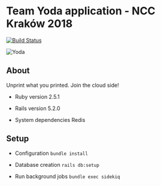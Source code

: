 # Team Yoda application - NCC Kraków 2018

[![Build Status](https://travis-ci.org/netguru-code-college/krk-18-yoda.svg?branch=master)](https://travis-ci.org/netguru-code-college/krk-18-yoda)

![Yoda](https://starwarsblog.starwars.com/wp-content/uploads/2017/05/yoda-advice-featured-1.jpg)

## About

Unprint what you printed. Join the cloud side!

* Ruby version
2.5.1

* Rails version
5.2.0

* System dependencies
Redis

## Setup

* Configuration
`bundle install`

* Database creation
`rails db:setup`

* Run background jobs
`bundle exec sidekiq`

